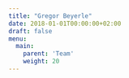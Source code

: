 ```yaml
---
title: "Gregor Beyerle"
date: 2018-01-01T00:00:00+02:00
draft: false
menu:
  main:
    parent: 'Team'
    weight: 20
---
```


